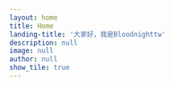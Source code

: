 ```yaml
---
layout: home
title: Home
landing-title: '大家好，我是Bloodnighttw'
description: null
image: null
author: null
show_tile: true
---
```



